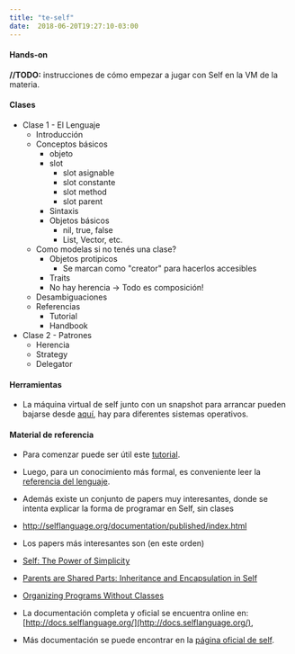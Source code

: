 ```yaml
---
title: "te-self"
date:  2018-06-20T19:27:10-03:00
---
```



#### Hands-on
**//TODO:** instrucciones de cómo empezar a jugar con Self en la VM de la materia.



#### Clases
- Clase 1 - El Lenguaje
    - Introducción
    - Conceptos básicos
        - objeto
        - slot
            - slot asignable
            - slot constante
            - slot method
            - slot parent
        - Sintaxis
        - Objetos básicos
            - nil, true, false
            - List, Vector, etc.
    - Como modelas si no tenés una clase?
        - Objetos protipicos
            - Se marcan como "creator" para hacerlos accesibles
        - Traits
        - No hay herencia -> Todo es composición!
    - Desambiguaciones
    - Referencias
        - Tutorial
        - Handbook
- Clase 2 - Patrones
    - Herencia
    - Strategy
    - Delegator


#### Herramientas

* La máquina virtual de self junto con un snapshot para arrancar pueden bajarse desde [aquí](http://selflanguage.org/download/index.html), hay para diferentes sistemas operativos.


#### Material de referencia

* Para comenzar puede ser útil este [tutorial](http://selflanguage.org/_static/tutorial/Tutorial/index.html).
* Luego, para un conocimiento más formal, es conveniente leer la [referencia del lenguaje](http://docs.selflanguage.org/langref.html).
* Además existe un conjunto de papers muy interesantes, donde se intenta explicar la forma de programar en Self, sin clases

 * http://selflanguage.org/documentation/published/index.html
 * Los papers más interesantes son (en este orden)


  * [Self: The Power of Simplicity](http://selflanguage.org/documentation/published/self-power.html)
  * [Parents are Shared Parts: Inheritance and Encapsulation in Self](http://selflanguage.org/documentation/published/parents-shared-parts.html)

  * [Organizing Programs Without Classes](http://selflanguage.org/documentation/published/organizing-programs.html)

* La documentación completa y oficial se encuentra online en: [http://docs.selflanguage.org/](http://docs.selflanguage.org/), 

* Más documentación se puede encontrar en la [página oficial de self](http://selflanguage.org/documentation/index.html).